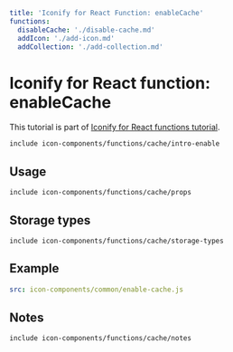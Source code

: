 ```yaml
title: 'Iconify for React Function: enableCache'
functions:
  disableCache: './disable-cache.md'
  addIcon: './add-icon.md'
  addCollection: './add-collection.md'
```

# Iconify for React function: enableCache

This tutorial is part of [Iconify for React functions tutorial](./index.md#functions).

`include icon-components/functions/cache/intro-enable`

## Usage

`include icon-components/functions/cache/props`

## Storage types

`include icon-components/functions/cache/storage-types`

## Example

```yaml
src: icon-components/common/enable-cache.js
```

## Notes

`include icon-components/functions/cache/notes`
